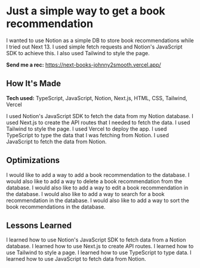 # Just a simple way to get a book recommendation

I wanted to use Notion as a simple DB to store book recommendations while I tried out Next 13. I used simple fetch requests and Notion's JavaScript SDK to achieve this. I also used Tailwind to style the page.

**Send me a rec:** https://next-books-johnny2smooth.vercel.app/

## How It's Made

**Tech used:** TypeScript, JavaScript, Notion, Next.js, HTML, CSS, Tailwind, Vercel

I used Notion's JavaScript SDK to fetch the data from my Notion database. I used Next.js to create the API routes that I needed to fetch the data. I used Tailwind to style the page. I used Vercel to deploy the app. I used TypeScript to type the data that I was fetching from Notion. I used JavaScript to fetch the data from Notion.

## Optimizations

I would like to add a way to add a book recommendation to the database. I would also like to add a way to delete a book recommendation from the database. I would also like to add a way to edit a book recommendation in the database. I would also like to add a way to search for a book recommendation in the database. I would also like to add a way to sort the book recommendations in the database.

## Lessons Learned

I learned how to use Notion's JavaScript SDK to fetch data from a Notion database. I learned how to use Next.js to create API routes. I learned how to use Tailwind to style a page. I learned how to use TypeScript to type data. I learned how to use JavaScript to fetch data from Notion.
